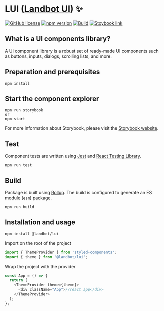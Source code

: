 # LUI ([Landbot UI](https://landbot.io/)) ✨

[![GitHub
license](https://img.shields.io/badge/license-MIT-blue.svg)](https://github.com/landbot-org/lui/blob/main/LICENSE)
[![npm version](https://img.shields.io/npm/v/@landbot/lui)](https://www.npmjs.com/package/@landbot/lui)
[![Build](https://github.com/landbot-org/lui/actions/workflows/build.yml/badge.svg)](https://github.com/landbot-org/lui/actions/workflows/build.yml)
<a href="https://main--638dbcc7869db28ad2ebd96d.chromatic.com/" target="_blank"><img
src="https://raw.githubusercontent.com/storybooks/brand/master/badge/badge-storybook.svg" alt="Stoybook link" /></a>

## What is a UI components library?

A UI component library is a robust set of ready-made UI components such as buttons, inputs, dialogs, scrolling lists,
and more.

## Preparation and prerequisites

```shell
npm install
```

## Start the component explorer

```shell
npm run storybook
or
npm start
```

For more information about Storybook, please visit the [Storybook website](https://storybook.js.org/).

## Test

Component tests are written using [Jest](https://jestjs.io/) and [React Testing Library](https://testing-library.com/).

```shell
npm run test
```

## Build

Package is built using [Rollup](https://rollupjs.org/guide/en/). The build is configured to generate an ES module
(`esm`) package.

```shell
npm run build
```

## Installation and usage

```shell
npm install @landbot/lui
```

Import on the root of the project

```js
import { ThemeProvider } from 'styled-components';
import { theme } from '@landbot/lui';
```

Wrap the project with the provider

```js
const App = () => {
  return (
    <ThemeProvider theme={theme}>
      <div className="App">//react app</div>
    </ThemeProvider>
  );
};
```
